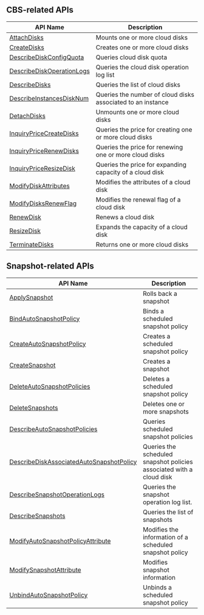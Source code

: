 ## CBS-related APIs

| API Name | Description |
|---------|---------|
| [AttachDisks](https://cloud.tencent.com/document/api/362/16313) | Mounts one or more cloud disks |
| [CreateDisks](https://cloud.tencent.com/document/api/362/16312) | Creates one or more cloud disks |
| [DescribeDiskConfigQuota](https://cloud.tencent.com/document/api/362/16318) | Queries cloud disk quota |
| [DescribeDiskOperationLogs](https://cloud.tencent.com/document/api/362/30162) | Queries the cloud disk operation log list |
| [DescribeDisks](https://cloud.tencent.com/document/api/362/16315) | Queries the list of cloud disks |
| [DescribeInstancesDiskNum](https://cloud.tencent.com/document/api/362/16311) | Queries the number of cloud disks associated to an instance |
| [DetachDisks](https://cloud.tencent.com/document/api/362/16316) | Unmounts one or more cloud disks |
| [InquiryPriceCreateDisks](https://cloud.tencent.com/document/api/362/16314) | Queries the price for creating one or more cloud disks |
| [InquiryPriceRenewDisks](https://cloud.tencent.com/document/api/362/16317) | Queries the price for renewing one or more cloud disks|
| [InquiryPriceResizeDisk](https://cloud.tencent.com/document/api/362/16320) | Queries the price for expanding capacity of a cloud disk |
| [ModifyDiskAttributes](https://cloud.tencent.com/document/api/362/15659) | Modifies the attributes of a cloud disk |
| [ModifyDisksRenewFlag](https://cloud.tencent.com/document/api/362/15668) | Modifies the renewal flag of a cloud disk |
| [RenewDisk](https://cloud.tencent.com/document/api/362/16319) | Renews a cloud disk |
| [ResizeDisk](https://cloud.tencent.com/document/api/362/16310) | Expands the capacity of a cloud disk |
| [TerminateDisks](https://cloud.tencent.com/document/api/362/16321) | Returns one or more cloud disks |

## Snapshot-related APIs

| API Name | Description |
|---------|---------|
| [ApplySnapshot](https://cloud.tencent.com/document/api/362/15643) | Rolls back a snapshot |
| [BindAutoSnapshotPolicy](https://cloud.tencent.com/document/api/362/33559) | Binds a scheduled snapshot policy |
| [CreateAutoSnapshotPolicy](https://cloud.tencent.com/document/api/362/33558) | Creates a scheduled snapshot policy |
| [CreateSnapshot](https://cloud.tencent.com/document/api/362/15648) | Creates a snapshot |
| [DeleteAutoSnapshotPolicies](https://cloud.tencent.com/document/api/362/33557) | Deletes a scheduled snapshot policy |
| [DeleteSnapshots](https://cloud.tencent.com/document/api/362/15645) | Deletes one or more snapshots |
| [DescribeAutoSnapshotPolicies](https://cloud.tencent.com/document/api/362/33556) | Queries scheduled snapshot policies |
| [DescribeDiskAssociatedAutoSnapshotPolicy](https://cloud.tencent.com/document/api/362/33555) | Queries the scheduled snapshot policies associated with a cloud disk |
| [DescribeSnapshotOperationLogs](https://cloud.tencent.com/document/api/362/32490) | Queries the snapshot operation log list. |
| [DescribeSnapshots](https://cloud.tencent.com/document/api/362/15647) | Queries the list of snapshots |
| [ModifyAutoSnapshotPolicyAttribute](https://cloud.tencent.com/document/api/362/35482) | Modifies the information of a scheduled snapshot policy |
| [ModifySnapshotAttribute](https://cloud.tencent.com/document/api/362/15650) | Modifies snapshot information |
| [UnbindAutoSnapshotPolicy](https://cloud.tencent.com/document/api/362/33554) | Unbinds a scheduled snapshot policy |

